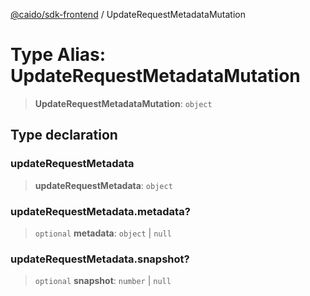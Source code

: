 [@caido/sdk-frontend](../index.md) / UpdateRequestMetadataMutation

# Type Alias: UpdateRequestMetadataMutation

> **UpdateRequestMetadataMutation**: `object`

## Type declaration

### updateRequestMetadata

> **updateRequestMetadata**: `object`

### updateRequestMetadata.metadata?

> `optional` **metadata**: `object` \| `null`

### updateRequestMetadata.snapshot?

> `optional` **snapshot**: `number` \| `null`
